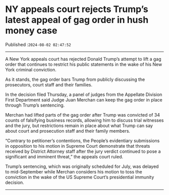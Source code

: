 # NY appeals court rejects Trump’s latest appeal of gag order in hush money case

Published :`2024-08-02 02:47:52`

---

A New York appeals court has rejected Donald Trump’s attempt to lift a gag order that continues to restrict his public statements in the wake of his New York criminal conviction.

As it stands, the gag order bars Trump from publicly discussing the prosecutors, court staff and their families.

In the decision filed Thursday, a panel of judges from the Appellate Division First Department said Judge Juan Merchan can keep the gag order in place through Trump’s sentencing.

Merchan had lifted parts of the gag order after Trump was convicted of 34 counts of falsifying business records, allowing him to discuss trial witnesses and the jury, but restrictions remain in place about what Trump can say about court and prosecution staff and their family members.

“Contrary to petitioner’s contentions, the People’s evidentiary submissions in opposition to his motion in Supreme Court demonstrate that threats received by District Attorney staff after the jury verdict continued to pose a significant and imminent threat,” the appeals court ruled.

Trump’s sentencing, which was originally scheduled for July, was delayed to mid-September while Merchan considers his motion to toss the conviction in the wake of the US Supreme Court’s presidential immunity decision.

---

